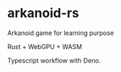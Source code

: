 # arkanoid-rs

Arkanoid game for learning purpose

Rust + WebGPU + WASM

Typescript workflow with Deno.
